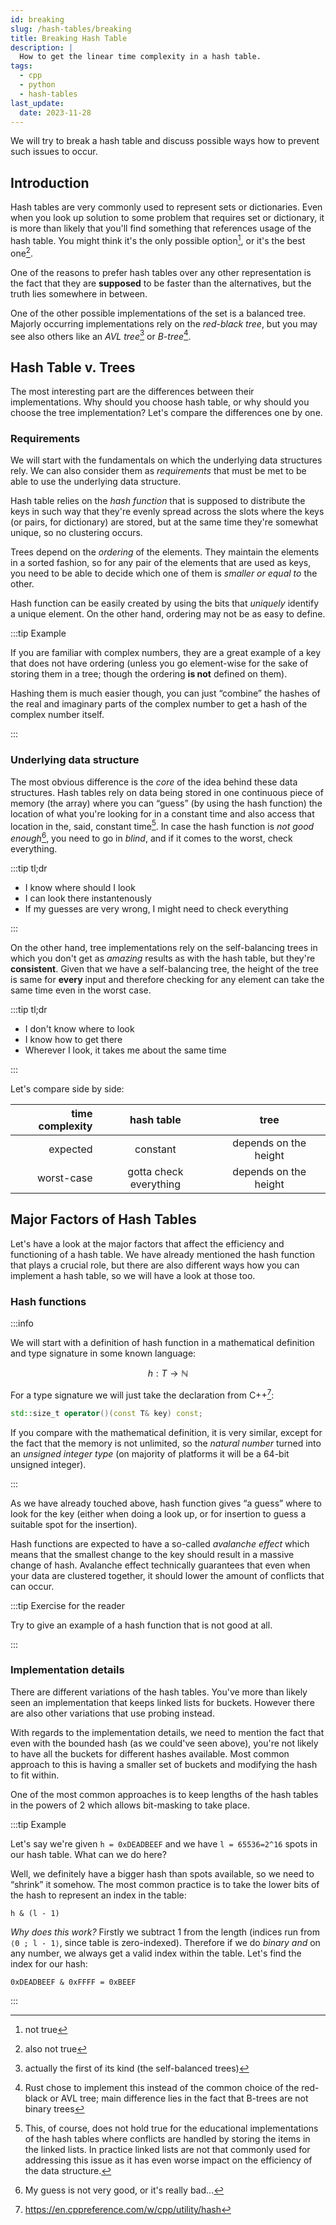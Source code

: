 ```yaml
---
id: breaking
slug: /hash-tables/breaking
title: Breaking Hash Table
description: |
  How to get the linear time complexity in a hash table.
tags:
  - cpp
  - python
  - hash-tables
last_update:
  date: 2023-11-28
---
```


We will try to break a hash table and discuss possible ways how to prevent such
issues to occur.

## Introduction

Hash tables are very commonly used to represent sets or dictionaries. Even when
you look up solution to some problem that requires set or dictionary, it is more
than likely that you'll find something that references usage of the hash table.
You might think it's the only possible option[^1], or it's the best one[^2].

One of the reasons to prefer hash tables over any other representation is the
fact that they are **supposed** to be faster than the alternatives, but the
truth lies somewhere in between.

One of the other possible implementations of the set is a balanced tree. Majorly
occurring implementations rely on the _red-black tree_, but you may see also
others like an _AVL tree_[^3] or _B-tree_[^4].

## Hash Table v. Trees

The most interesting part are the differences between their implementations. Why
should you choose hash table, or why should you choose the tree implementation?
Let's compare the differences one by one.

### Requirements

We will start with the fundamentals on which the underlying data structures
rely. We can also consider them as _requirements_ that must be met to be able to
use the underlying data structure.

Hash table relies on the _hash function_ that is supposed to distribute the keys
in such way that they're evenly spread across the slots where the keys (or
pairs, for dictionary) are stored, but at the same time they're somewhat unique,
so no clustering occurs.

Trees depend on the _ordering_ of the elements. They maintain the elements in
a sorted fashion, so for any pair of the elements that are used as keys, you
need to be able to decide which one of them is _smaller or equal to_ the other.

Hash function can be easily created by using the bits that _uniquely_ identify
a unique element. On the other hand, ordering may not be as easy to define.

:::tip Example

If you are familiar with complex numbers, they are a great example of a key that
does not have ordering (unless you go element-wise for the sake of storing them
in a tree; though the ordering **is not** defined on them).

Hashing them is much easier though, you can just “combine” the hashes of the
real and imaginary parts of the complex number to get a hash of the complex
number itself.

:::

### Underlying data structure

The most obvious difference is the _core_ of the idea behind these data
structures. Hash tables rely on data being stored in one continuous piece of
memory (the array) where you can “guess” (by using the hash function) the
location of what you're looking for in a constant time and also access that
location in the, said, constant time[^5]. In case the hash function is
_not good enough_[^6], you need to go in _blind_, and if it comes to the worst,
check everything.

:::tip tl;dr

- I know where should I look
- I can look there instantenously
- If my guesses are very wrong, I might need to check everything

:::

On the other hand, tree implementations rely on the self-balancing trees in
which you don't get as _amazing_ results as with the hash table, but they're
**consistent**. Given that we have a self-balancing tree, the height of the tree
is same for **every** input and therefore checking for any element can take the
same time even in the worst case.

:::tip tl;dr

- I don't know where to look
- I know how to get there
- Wherever I look, it takes me about the same time

:::

Let's compare side by side:

| time complexity |       hash table       |         tree          |
| --------------: | :--------------------: | :-------------------: |
|        expected |        constant        | depends on the height |
|      worst-case | gotta check everything | depends on the height |

## Major Factors of Hash Tables

Let's have a look at the major factors that affect the efficiency and
functioning of a hash table. We have already mentioned the hash function that
plays a crucial role, but there are also different ways how you can implement
a hash table, so we will have a look at those too.

### Hash functions

:::info

We will start with a definition of hash function in a mathematical definition
and type signature in some known language:

$$
  h : T \rightarrow \mathbb{N}
$$

For a type signature we will just take the declaration from C++[^7]:

```cpp
std::size_t operator()(const T& key) const;
```

If you compare with the mathematical definition, it is very similar, except for
the fact that the memory is not unlimited, so the _natural number_ turned into
an _unsigned integer type_ (on majority of platforms it will be a 64-bit
unsigned integer).

:::

As we have already touched above, hash function gives “a guess” where to look
for the key (either when doing a look up, or for insertion to guess a suitable
spot for the insertion).

Hash functions are expected to have a so-called _avalanche effect_ which means
that the smallest change to the key should result in a massive change of hash.
Avalanche effect technically guarantees that even when your data are clustered
together, it should lower the amount of conflicts that can occur.

:::tip Exercise for the reader

Try to give an example of a hash function that is not good at all.

:::

### Implementation details

There are different variations of the hash tables. You've more than likely seen
an implementation that keeps linked lists for buckets. However there are also
other variations that use probing instead.

With regards to the implementation details, we need to mention the fact that
even with the bounded hash (as we could've seen above), you're not likely to
have all the buckets for different hashes available. Most common approach to
this is having a smaller set of buckets and modifying the hash to fit within.

One of the most common approaches is to keep lengths of the hash tables in the
powers of 2 which allows bit-masking to take place.

:::tip Example

Let's say we're given `h = 0xDEADBEEF` and we have `l = 65536=2^16` spots in our
hash table. What can we do here?

Well, we definitely have a bigger hash than spots available, so we need to
“shrink” it somehow. The most common practice is to take the lower bits of the
hash to represent an index in the table:

```
h & (l - 1)
```

_Why does this work?_ Firstly we subtract 1 from the length (indices run from
`⟨0 ; l - 1⟩`, since table is zero-indexed). Therefore if we do _binary and_ on
any number, we always get a valid index within the table. Let's find the index
for our hash:

```
0xDEADBEEF & 0xFFFF = 0xBEEF
```

:::

[^1]: not true
[^2]: also not true
[^3]: actually the first of its kind (the self-balanced trees)
[^4]:
    Rust chose to implement this instead of the common choice of the red-black
    or AVL tree; main difference lies in the fact that B-trees are not binary
    trees

[^5]:
    This, of course, does not hold true for the educational implementations of
    the hash tables where conflicts are handled by storing the items in the
    linked lists. In practice linked lists are not that commonly used for
    addressing this issue as it has even worse impact on the efficiency of the
    data structure.

[^6]: My guess is not very good, or it's really bad…
[^7]: https://en.cppreference.com/w/cpp/utility/hash
